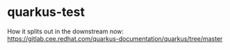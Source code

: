 # quarkus-test

How it splits out in the downstream now: https://gitlab.cee.redhat.com/quarkus-documentation/quarkus/tree/master 
